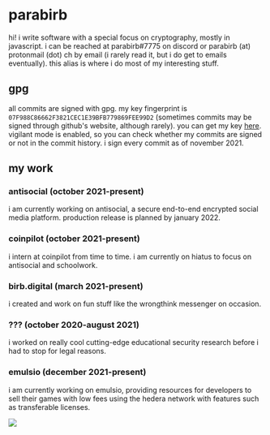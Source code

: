 # parabirb
hi! i write software with a special focus on cryptography, mostly in javascript. i can be reached at parabirb#7775 on discord or parabirb (at) protonmail (dot) ch by email (i rarely read it, but i do get to emails eventually). this alias is where i do most of my interesting stuff.

## gpg
all commits are signed with gpg. my key fingerprint is `07F988C86662F3821CEC1E39BFB779869FEE99D2` (sometimes commits may be signed through github's website, although rarely). you can get my key [here](https://keys.openpgp.org/vks/v1/by-fingerprint/07F988C86662F3821CEC1E39BFB779869FEE99D2). vigilant mode is enabled, so you can check whether my commits are signed or not in the commit history. i sign every commit as of november 2021.

## my work
### antisocial (october 2021-present)
i am currently working on antisocial, a secure end-to-end encrypted social media platform. production release is planned by january 2022.
### coinpilot (october 2021-present)
i intern at coinpilot from time to time. i am currently on hiatus to focus on antisocial and schoolwork.
### birb.digital (march 2021-present)
i created and work on fun stuff like the wrongthink messenger on occasion.
### ??? (october 2020-august 2021)
i worked on really cool cutting-edge educational security research before i had to stop for legal reasons.
### emulsio (december 2021-present)
i am currently working on emulsio, providing resources for developers to sell their games with low fees using the hedera network with features such as transferable licenses.

![](https://discord.c99.nl/widget/theme-1/884967775066550313.png)
